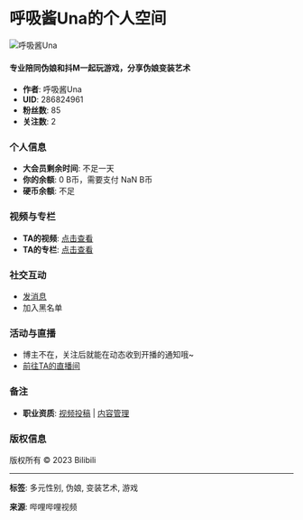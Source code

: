 # 呼吸酱Una的个人空间

![呼吸酱Una](//i1.hdslb.com/bfs/face/10ba87afbfeb25f77cce14647f4ee314704bea71.jpg@240w_240h_1c_1s_!web-avatar-space-header.avif)

#### 专业陪同伪娘和抖M一起玩游戏，分享伪娘变装艺术

- **作者**: 呼吸酱Una
- **UID**: 286824961
- **粉丝数**: 85
- **关注数**: 2

### 个人信息
- **大会员剩余时间**: 不足一天
- **你的余额**: 0 B币，需要支付 NaN B币
- **硬币余额**: 不足

### 视频与专栏
- **TA的视频**: [点击查看](//www.bilibili.com)
- **TA的专栏**: [点击查看](//www.bilibili.com)

### 社交互动
- [发消息](//message.bilibili.com/#whisper/mid286824961)
- 加入黑名单

### 活动与直播
- 博主不在，关注后就能在动态收到开播的通知哦~
- [前往TA的直播间](//live.bilibili.com/8922284?broadcast_type=0&is_room_feed=0&spm_id_from=333.999.to_liveroom.0.click&live_from=86002)

### 备注
- **职业资质**: [视频投稿](https://member.bilibili.com/platform/upload/video/frame) | [内容管理](https://member.bilibili.com/platform/upload-manager/article)

### 版权信息
版权所有 © 2023 Bilibili

---

**标签**: 多元性别, 伪娘, 变装艺术, 游戏

**来源**: 哔哩哔哩视频